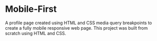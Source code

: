# Mobile-First
 A profile page created using HTML and CSS media query breakpoints to create a fully mobile responsive web page. This project was built from scratch using HTML and CSS.
